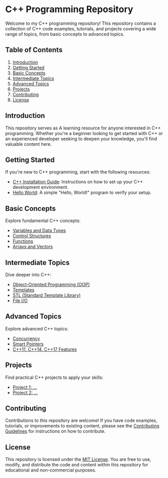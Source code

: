 # C++ Programming Repository

Welcome to my C++ programming repository! This repository contains a collection of C++ code examples, tutorials, and projects covering a wide range of topics, from basic concepts to advanced topics.

## Table of Contents

1. [Introduction](#introduction)
2. [Getting Started](#getting-started)
3. [Basic Concepts](#basic-concepts)
4. [Intermediate Topics](#intermediate-topics)
5. [Advanced Topics](#advanced-topics)
6. [Projects](#projects)
7. [Contributing](#contributing)
8. [License](#license)

## Introduction

This repository serves as A learning resource for anyone interested in C++ programming. Whether you're a beginner looking to get started with C++ or an experienced developer seeking to deepen your knowledge, you'll find valuable content here.

## Getting Started

If you're new to C++ programming, start with the following resources:

- [C++ Installation Guide](getting-started/installation.md): Instructions on how to set up your C++ development environment.
- [Hello World](getting-started/hello-world.cpp): A simple "Hello, World!" program to verify your setup.

## Basic Concepts

Explore fundamental C++ concepts:

- [Variables and Data Types](basic-concepts/variables.md)
- [Control Structures](basic-concepts/control-structures.md)
- [Functions](basic-concepts/functions.md)
- [Arrays and Vectors](basic-concepts/arrays-and-vectors.md)

## Intermediate Topics

Dive deeper into C++:

- [Object-Oriented Programming (OOP)](intermediate-topics/oop.md)
- [Templates](intermediate-topics/templates.md)
- [STL (Standard Template Library)](intermediate-topics/stl.md)
- [File I/O](intermediate-topics/file-io.md)

## Advanced Topics

Explore advanced C++ topics:

- [Concurrency](advanced-topics/concurrency.md)
- [Smart Pointers](advanced-topics/smart-pointers.md)
- [C++11, C++14, C++17 Features](advanced-topics/cplusplus-features.md)

## Projects

Find practical C++ projects to apply your skills:

- [Project 1: ...](projects/project1.md)
- [Project 2: ...](projects/project2.md)

## Contributing

Contributions to this repository are welcome! If you have code examples, tutorials, or improvements to existing content, please see the [Contributing Guidelines](CONTRIBUTING.md) for instructions on how to contribute.

## License

This repository is licensed under the [MIT License](LICENSE.md). You are free to use, modify, and distribute the code and content within this repository for educational and non-commercial purposes.
